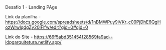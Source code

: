 Desafio 1 - Landing PAge


Link da planilha - https://docs.google.com/spreadsheets/d/1nBMWPuy9iVKr_c09PjDhE6QgHozWrwlqdgZy20lFlfw/edit?gid=0#gid=0

Link do Site - https://66f5abd351454f28569fa9ad--ldpgarquitetura.netlify.app/

